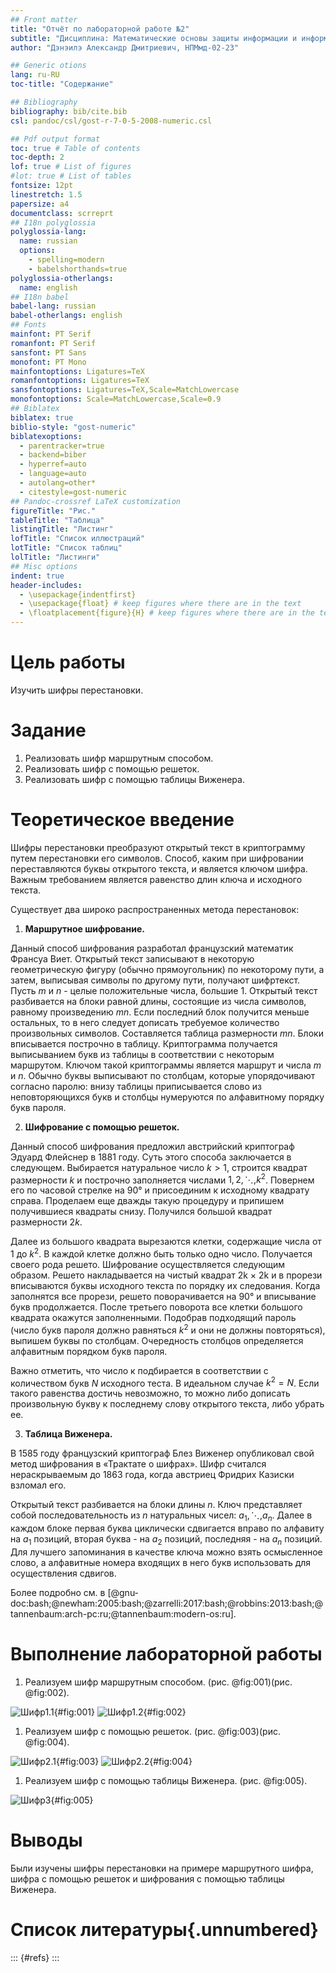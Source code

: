 ```yaml
---
## Front matter
title: "Отчёт по лабораторной работе №2"
subtitle: "Дисциплина: Математические основы защиты информации и информационной безопасности"
author: "Дэнэилэ Александр Дмитриевич, НПМмд-02-23"

## Generic otions
lang: ru-RU
toc-title: "Содержание"

## Bibliography
bibliography: bib/cite.bib
csl: pandoc/csl/gost-r-7-0-5-2008-numeric.csl

## Pdf output format
toc: true # Table of contents
toc-depth: 2
lof: true # List of figures
#lot: true # List of tables
fontsize: 12pt
linestretch: 1.5
papersize: a4
documentclass: scrreprt
## I18n polyglossia
polyglossia-lang:
  name: russian
  options:
	- spelling=modern
	- babelshorthands=true
polyglossia-otherlangs:
  name: english
## I18n babel
babel-lang: russian
babel-otherlangs: english
## Fonts
mainfont: PT Serif
romanfont: PT Serif
sansfont: PT Sans
monofont: PT Mono
mainfontoptions: Ligatures=TeX
romanfontoptions: Ligatures=TeX
sansfontoptions: Ligatures=TeX,Scale=MatchLowercase
monofontoptions: Scale=MatchLowercase,Scale=0.9
## Biblatex
biblatex: true
biblio-style: "gost-numeric"
biblatexoptions:
  - parentracker=true
  - backend=biber
  - hyperref=auto
  - language=auto
  - autolang=other*
  - citestyle=gost-numeric
## Pandoc-crossref LaTeX customization
figureTitle: "Рис."
tableTitle: "Таблица"
listingTitle: "Листинг"
lofTitle: "Список иллюстраций"
lotTitle: "Список таблиц"
lolTitle: "Листинги"
## Misc options
indent: true
header-includes:
  - \usepackage{indentfirst}
  - \usepackage{float} # keep figures where there are in the text
  - \floatplacement{figure}{H} # keep figures where there are in the text
---
```


# Цель работы

Изучить шифры перестановки.

# Задание

1. Реализовать шифр маршрутным способом.
1. Реализовать шифр с помощью решеток.
1. Реализовать шифр с помощью таблицы Виженера.

# Теоретическое введение

Шифры перестановки преобразуют открытый текст в криптограмму путем перестановки его символов. Способ, каким при шифровании переставляются буквы открытого текста, и является ключом шифра. Важным требованием является равенство длин ключа и исходного текста.

Существует два широко распространенных метода перестановок:

1. **Маршрутное шифрование.**

Данный способ шифрования разработал французский математик Франсуа Виет. Открытый текст записывают в некоторую геометрическую фигуру (обычно прямоугольник) по некоторому пути, а затем, выписывая символы по другому пути, получают шифртекст. Пусть $m$ и $n$ - целые положительные числа, большие 1. Открытый текст разбивается на блоки равной длины, состоящие из числа символов, равному произведению $mn$. Если последний блок получится меньше остальных, то в него следует дописать требуемое количество произвольных символов. Составляется таблица размерности $mn$. Блоки вписывается построчно в таблицу. Криптограмма получается выписыванием букв из таблицы в соответствии с некоторым маршрутом. Ключом такой криптограммы является маршрут и числа $m$ и $n$. Обычно буквы выписывают по столбцам, которые упорядочивают согласно паролю: внизу таблицы приписывается слово из  неповторяющихся букв и столбцы нумеруются по алфавитному порядку букв пароля.

2. **Шифрование с помощью решеток.**

Данный способ шифрования предложил австрийский криптограф Эдуард Флейснер в 1881 году. Суть этого способа заключается в следующем. Выбирается натуральное число $k>1$, строится квадрат размерности $k$ и построчно заполняется числами $1, 2, \ddots , k^2$. Повернем его по часовой стрелке на 90° и присоединим к исходному квадрату справа. Проделаем еще дважды такую процедуру и припишем получившиеся квадраты снизу. Получился большой квадрат размерности $2k$.

Далее из большого квадрата вырезаются клетки, содержащие числа от 1 до $k^2$. В каждой клетке должно быть только одно число. Получается своего рода решето. Шифрование осуществляется следующим образом. Решето накладывается на чистый квадрат 2k × 2k и в прорези вписываются буквы исходного текста по порядку их следования. Когда заполнятся все прорези, решето поворачивается на 90° и вписывание букв продолжается. После третьего поворота все клетки большого квадрата окажутся заполненными. Подобрав подходящий пароль (число букв пароля должно равняться $k^2$ и они не должны повторяться), выпишем буквы по столбцам. Очередность столбцов определяется алфавитным порядком букв пароля. 

Важно отметить, что число к подбирается в соответствии с количеством букв $N$ исходного теста. В
идеальном случае $k^2 = N$. Если такого равенства достичь невозможно, то можно либо дописать произвольную букву к последнему слову открытого текста, либо убрать ее.

3. **Таблица Виженера.**

В 1585 году французский криптограф Блез Виженер опубликовал свой метод шифрования в «Трактате о шифрах». Шифр считался нераскрываемым до 1863 года, когда австриец Фридрих Казиски взломал его.

Открытый текст разбивается на блоки длины $n$. Ключ представляет собой последовательность из $n$ натуральных чисел: $a_1, \ddots, a_n$. Далее в каждом блоке первая буква циклически сдвигается вправо по алфавиту на $a_1$ позиций, вторая буква - на $a_2$ позиций, последняя - на $a_n$ позиций. Для лучшего запоминания в качестве ключа можно взять осмысленное слово, а алфавитные номера входящих в него букв использовать для осуществления сдвигов. 


Более подробно см. в [@gnu-doc:bash;@newham:2005:bash;@zarrelli:2017:bash;@robbins:2013:bash;@tannenbaum:arch-pc:ru;@tannenbaum:modern-os:ru].

# Выполнение лабораторной работы

1. Реализуем шифр маршрутным способом. (рис. @fig:001)(рис. @fig:002).

![Шифр1.1](image/1.png){#fig:001}
![Шифр1.2](image/2.png){#fig:002}

1. Реализуем шифр с помощью решеток. (рис. @fig:003)(рис. @fig:004).

![Шифр2.1](image/3.png){#fig:003}
![Шифр2.2](image/4.png){#fig:004}

1. Реализуем шифр с помощью таблицы Виженера. (рис. @fig:005).

![Шифр3](image/5.png){#fig:005}

# Выводы

Были изучены шифры перестановки на примере маршрутного шифра, шифра с помощью решеток и шифрования с помощью таблицы Виженера.

# Список литературы{.unnumbered}

::: {#refs}
:::
